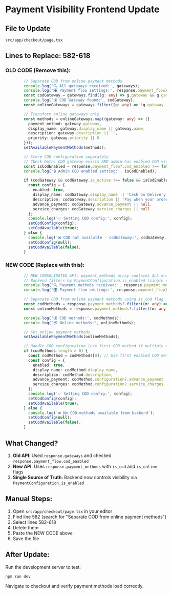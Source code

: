 # Payment Visibility Frontend Update

## File to Update
`src/app/checkout/page.tsx`

## Lines to Replace: 582-618

### OLD CODE (Remove this):
```typescript
        // Separate COD from online payment methods
        console.log('🔍 All gateways received:', gateways);
        console.log('🎛️ Payment flow settings:', response.payment_flow);
        const codGateway = gateways.find((g: any) => g.gateway && g.gateway.includes('cod'));
        console.log('💰 COD Gateway found:', codGateway);
        const onlineGateways = gateways.filter((g: any) => !g.gateway || !g.gateway.includes('cod'));

        // Transform online gateways only
        const methods = onlineGateways.map((gateway: any) => ({
          payment_method: gateway.gateway,
          display_name: gateway.display_name || gateway.name,
          description: gateway.description || '',
          priority: gateway.priority || 0
        }));
        setAvailablePaymentMethods(methods);

        // Store COD configuration separately
        // Check both: COD gateway exists AND admin has enabled COD visibility
        const isCodEnabled = response.payment_flow?.cod_enabled !== false; // Default to true if not specified
        console.log('🔒 Admin COD enabled setting:', isCodEnabled);

        if (codGateway && codGateway.is_active !== false && isCodEnabled) {
          const config = {
            enabled: true,
            display_name: codGateway.display_name || 'Cash on Delivery',
            description: codGateway.description || 'Pay when your order arrives',
            advance_payment: codGateway.advance_payment || null,
            service_charges: codGateway.service_charges || null
          };
          console.log('✅ Setting COD config:', config);
          setCodConfig(config);
          setCodAvailable(true);
        } else {
          console.log('❌ COD not available - codGateway:', codGateway, 'adminEnabled:', isCodEnabled);
          setCodConfig(null);
          setCodAvailable(false);
        }
```

### NEW CODE (Replace with this):
```typescript
        // NEW CONSOLIDATED API: payment_methods array contains ALL enabled methods
        // Backend filters by PaymentConfiguration.is_enabled (single source of truth)
        console.log('🔍 Payment methods received:', response.payment_methods);
        console.log('🎛️ Payment flow settings:', response.payment_flow);

        // Separate COD from online payment methods using is_cod flag
        const codMethods = response.payment_methods?.filter((m: any) => m.is_cod) || [];
        const onlineMethods = response.payment_methods?.filter((m: any) => m.is_online) || [];

        console.log('💰 COD methods:', codMethods);
        console.log('💳 Online methods:', onlineMethods);

        // Set online payment methods
        setAvailablePaymentMethods(onlineMethods);

        // Handle COD configuration (use first COD method if multiple exist)
        if (codMethods.length > 0) {
          const codMethod = codMethods[0]; // Use first enabled COD method
          const config = {
            enabled: true,
            display_name: codMethod.display_name,
            description: codMethod.description,
            advance_payment: codMethod.configuration?.advance_payment || null,
            service_charges: codMethod.configuration?.service_charges || null
          };
          console.log('✅ Setting COD config:', config);
          setCodConfig(config);
          setCodAvailable(true);
        } else {
          console.log('❌ No COD methods available from backend');
          setCodConfig(null);
          setCodAvailable(false);
        }
```

## What Changed?

1. **Old API**: Used `response.gateways` and checked `response.payment_flow.cod_enabled`
2. **New API**: Uses `response.payment_methods` with `is_cod` and `is_online` flags
3. **Single Source of Truth**: Backend now controls visibility via `PaymentConfiguration.is_enabled`

## Manual Steps:

1. Open `src/app/checkout/page.tsx` in your editor
2. Find line 582 (search for "Separate COD from online payment methods")
3. Select lines 582-618
4. Delete them
5. Paste the NEW CODE above
6. Save the file

## After Update:

Run the development server to test:
```bash
npm run dev
```

Navigate to checkout and verify payment methods load correctly.
